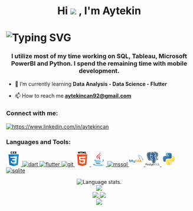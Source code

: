 <h1 align="center" > Hi <img src="https://raw.githubusercontent.com/MartinHeinz/MartinHeinz/master/wave.gif" width="30px" /> , I'm Aytekin


<h1 href="https://git.io/typing-svg"><img src="https://readme-typing-svg.demolab.com?font=Fira+Code&size=30&pause=200&color=00FFFF&center=true&width=435&lines=Data+Analyst;Python+Developer" alt="Typing SVG" /></h1>

<h3 align="center" src =  color =00FFFF >I utilize most of my time working on
SQL, Tableau, Microsoft PowerBI and Python. I spend the
remaining time with mobile development.   </h3>

- 🌱 I’m currently learning **Data Analysis - Data Science - Flutter**

- 📫 How to reach me **aytekincan92@gmail.com**

<h3 align="left">Connect with me:</h3>
<p align="left">
<a href="https://www.linkedin.com/in/aytekincan" target="blank"><img align="center" src="https://raw.githubusercontent.com/rahuldkjain/github-profile-readme-generator/master/src/images/icons/Social/linked-in-alt.svg" alt="https://www.linkedin.com/in/aytekincan" height="30" width="40" /></a>
</p>

<h3 align="left">Languages and Tools:</h3>
<p align="left"> <a href="https://www.w3schools.com/css/" target="_blank" rel="noreferrer"> <img src="https://raw.githubusercontent.com/devicons/devicon/master/icons/css3/css3-original-wordmark.svg" alt="css3" width="40" height="40"/> </a> <a href="https://dart.dev" target="_blank" rel="noreferrer"> <img src="https://www.vectorlogo.zone/logos/dartlang/dartlang-icon.svg" alt="dart" width="40" height="40"/> </a> <a href="https://flutter.dev" target="_blank" rel="noreferrer"> <img src="https://www.vectorlogo.zone/logos/flutterio/flutterio-icon.svg" alt="flutter" width="40" height="40"/> </a> <a href="https://git-scm.com/" target="_blank" rel="noreferrer"> <img src="https://www.vectorlogo.zone/logos/git-scm/git-scm-icon.svg" alt="git" width="40" height="40"/> </a> <a href="https://www.w3.org/html/" target="_blank" rel="noreferrer"> <img src="https://raw.githubusercontent.com/devicons/devicon/master/icons/html5/html5-original-wordmark.svg" alt="html5" width="40" height="40"/> </a> <a href="https://www.java.com" target="_blank" rel="noreferrer"> <img src="https://raw.githubusercontent.com/devicons/devicon/master/icons/java/java-original.svg" alt="java" width="40" height="40"/> </a> <a href="https://www.microsoft.com/en-us/sql-server" target="_blank" rel="noreferrer"> <img src="https://www.svgrepo.com/show/303229/microsoft-sql-server-logo.svg" alt="mssql" width="40" height="40"/> </a> <a href="https://www.mysql.com/" target="_blank" rel="noreferrer"> <img src="https://raw.githubusercontent.com/devicons/devicon/master/icons/mysql/mysql-original-wordmark.svg" alt="mysql" width="40" height="40"/> </a> <a href="https://www.postgresql.org" target="_blank" rel="noreferrer"> <img src="https://raw.githubusercontent.com/devicons/devicon/master/icons/postgresql/postgresql-original-wordmark.svg" alt="postgresql" width="40" height="40"/> </a> <a href="https://www.python.org" target="_blank" rel="noreferrer"> <img src="https://raw.githubusercontent.com/devicons/devicon/master/icons/python/python-original.svg" alt="python" width="40" height="40"/> </a> <a href="https://www.sqlite.org/" target="_blank" rel="noreferrer"> <img src="https://www.vectorlogo.zone/logos/sqlite/sqlite-icon.svg" alt="sqlite" width="40" height="40"/> </a> </p>


<div align="center">
  <img src="https://github-readme-stats.vercel.app/api/top-langs/?username=aytekincn&langs_count=8&theme=great-gatsby" alt="Language stats.">
</div>

<div align="center">
  <a href="https://github.com/aytekincn">
    <img src="https://github-readme-streak-stats.herokuapp.com?user=aytekincn&theme=rising-sun&hide_border=true&exclude_days=Sun" />
  </a>
  
</div>
  
<div align="center">
  <a href="https://github.com/aytekincn">
    <img src="http://github-profile-summary-cards.vercel.app/api/cards/stats?username=aytekincn&theme=slateorange" />
    <img src="http://github-profile-summary-cards.vercel.app/api/cards/most-commit-language?username=aytekincn&theme=slateorange" />
  </a>
</div>

<div align="center">
  <a href="https://github.com/aytekincn">
    <img src="http://github-profile-summary-cards.vercel.app/api/cards/profile-details?username=aytekincn&theme=slateorange" />
  </a>
  
  </div>




